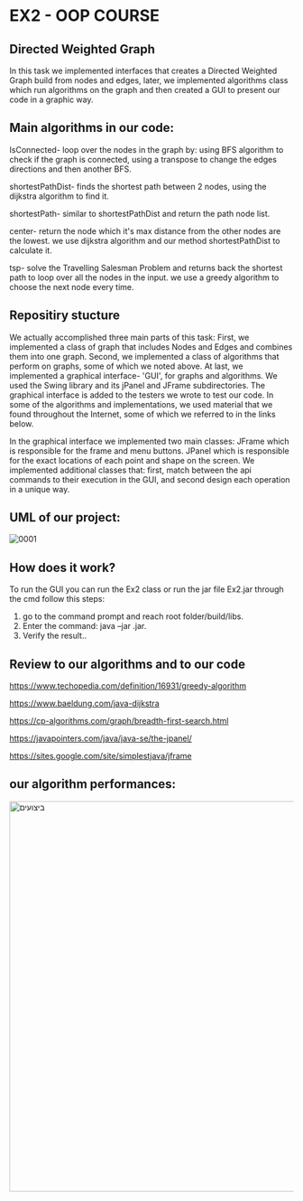 

# EX2 - OOP COURSE


## Directed Weighted Graph

In this task we implemented interfaces that creates a Directed Weighted Graph build from nodes and edges, later, we implemented algorithms class which run algorithms on the graph and then created a GUI to present our code in a graphic way. 



## Main algorithms in our code:
IsConnected- loop over the nodes in the graph by: using BFS algorithm
to check if the graph is connected, using a transpose to change the edges directions and then another BFS.

shortestPathDist- finds the shortest path between 2 nodes, using the dijkstra algorithm to find it.

shortestPath- similar to shortestPathDist and return the path node list.

center- return the node which it's max distance from the other nodes are the lowest.
we use dijkstra algorithm and our method shortestPathDist to calculate it.

tsp- solve the Travelling Salesman Problem and returns back the shortest path to loop over all the nodes in the input. we use a greedy algorithm to choose the next node every time.

## Repositiry stucture
We actually accomplished three main parts of this task:
First, we implemented a class of graph that includes Nodes and Edges and combines them into one graph.
Second, we implemented a class of algorithms that perform on graphs, some of which we noted above.
At last, we implemented a graphical interface- 'GUI', for graphs and algorithms. We used the Swing library and its jPanel and JFrame subdirectories. The graphical interface is added to the testers we wrote to test our code.
In some of the algorithms and implementations, we used material that we found throughout the Internet, some of which we referred to in the links below.

In the graphical interface we implemented two main classes: JFrame which is responsible for the frame and menu buttons. JPanel which is responsible for the exact locations of each point and shape on the screen.
We implemented additional classes that: first, match between the api commands to their execution in the GUI, and second design each operation in a unique way.

## UML of our project:


![0001](https://user-images.githubusercontent.com/74601548/145879587-8a7c6a62-ab42-423d-b7a2-75372d13af6e.jpg)

## How does it work?

To run the GUI you can run the Ex2 class or run the jar file Ex2.jar through the cmd follow this steps:
1. go to the command prompt and reach root folder/build/libs.
2. Enter the command: java –jar <ExecutableJarFileName>.jar.
3. Verify the result..

## Review to our algorithms and to our code


https://www.techopedia.com/definition/16931/greedy-algorithm

https://www.baeldung.com/java-dijkstra

https://cp-algorithms.com/graph/breadth-first-search.html

https://javapointers.com/java/java-se/the-jpanel/

https://sites.google.com/site/simplestjava/jframe



  
  ## our algorithm performances:
  
 
<img width="691" alt="ביצועים" src="https://user-images.githubusercontent.com/74601548/145386112-e936e6d2-80b5-4c9b-a4f7-355de3f5ef26.png">



